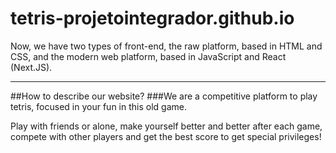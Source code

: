 # tetris-projetointegrador.github.io


Now, we have two types of front-end, the raw platform, based in HTML and CSS, and the modern web platform, based in JavaScript and React (Next.JS).

<hr> </hr>

##How to describe our website? 
###We are a competitive platform to play tetris, focused in your fun in this old game.

Play with friends or alone, make yourself better and better after each game, compete with other players and get the best score to get special privileges!
